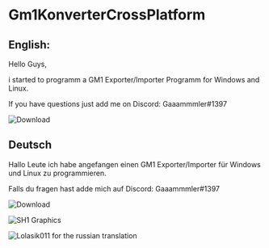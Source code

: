 # Gm1KonverterCrossPlatform

English:
---------
Hello Guys,

i started to programm a GM1 Exporter/Importer Programm for Windows and Linux.

If you have questions just add me on Discord: Gaaammmler#1397

![Download](https://github.com/Gaaammmler/Gm1KonverterCrossPlatform/releases)

Deutsch
---------

Hallo Leute ich habe angefangen einen GM1 Exporter/Importer für Windows und Linux zu programmieren.

Falls du fragen hast adde mich auf Discord: Gaaammmler#1397

![Download](https://github.com/Gaaammmler/Gm1KonverterCrossPlatform/releases)

![SH1 Graphics](https://github.com/Gaaammmler/Stronghold-Crusader-Sh1-Graphics)

![Lolasik011](https://github.com/Lolasik011) for the russian translation
